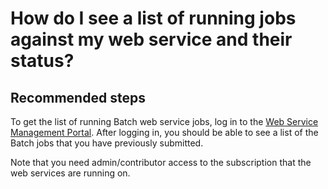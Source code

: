 <properties 
    pageTitle="How do I see a list of running jobs against my web service and their status?"
    description="How do I see a list of running jobs against my web service and their status?"
    service="microsoft.machinelearning"
    resource="workspaces"
    authors="jajan17"
    displayOrder="2"
    selfHelpType="resource"
    supportTopicIds=""
    resourceTags=""
    productPesIds=""
    cloudEnvironments="public"
 />

# How do I see a list of running jobs against my web service and their status?

## **Recommended steps**
To get the list of running Batch web service jobs, log in to the [Web Service Management Portal](https://services.azureml.net/).
After logging in, you should be able to see a list of the Batch jobs that you have previously submitted.

Note that you need admin/contributor access to the subscription that the web services are running on.

